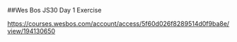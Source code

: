 ##Wes Bos JS30 Day 1 Exercise

https://courses.wesbos.com/account/access/5f60d026f8289514d0f9ba8e/view/194130650
